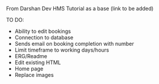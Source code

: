 From Darshan Dev HMS Tutorial as a base (link to be added)

TO DO:
- Ability to edit bookings
- Connection to database
- Sends email on booking completion with number
- Limit timeframe to working days/hours
- ERG/Readme
- Edit existing HTML
- Home page
- Replace images